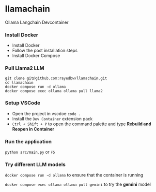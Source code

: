 # llamachain
Ollama Langchain Devcontainer

### Install Docker
- Install Docker
- Follow the post installation steps
- Install Docker Compose

### Pull Llama2 LLM
```
git clone git@github.com:rayedbw/llamachain.git
cd llamachain
docker compose run -d ollama
docker compose exec ollama ollama pull llama2
```

### Setup VSCode
- Open the project in vscdoe `code .`
- Install the `Dev Container` extension pack
- `Ctrl + Shift + P` to open the command palette and type **Rebuild and Reopen in Container**

### Run the application
`python src/main.py` or `F5`

### Try different LLM models
`docker compose run -d ollama` to ensure that the container is running

`docker compose exec ollama ollama pull gemini` to try the **gemini** model

 


